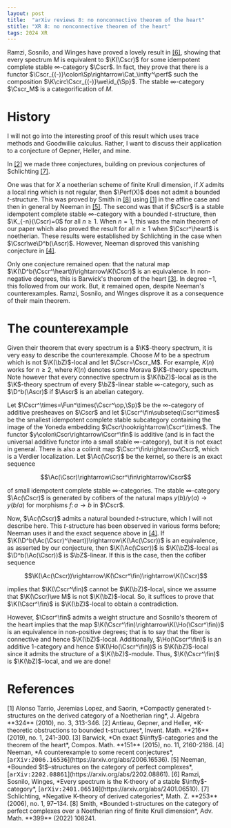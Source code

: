 ```yaml
---
layout: post
title:  "arXiv reviews 8: no nonconnective theorem of the heart"
stitle: "XR 8: no nonconnective theorem of the heart"
tags: 2024 XR
---
```

<div style="display:none">
$
\newcommand\A{\mathrm{A}}
\newcommand\D{\mathrm{D}}
\newcommand\E{\mathrm{E}}
\newcommand\G{\mathrm{G}}
\newcommand\H{\mathrm{H}}
\newcommand\K{\mathrm{K}}
\newcommand\L{\mathrm{L}}
\newcommand\M{\mathrm{M}}
\newcommand\Ascr{\mathcal{A}}
\newcommand\Cscr{\mathcal{C}}
\newcommand\Dscr{\mathcal{D}}
\newcommand\Escr{\mathcal{E}}
\newcommand\Kscr{\mathcal{K}}
\newcommand\Perfscr{\mathcal{P}\mathrm{erf}}
\newcommand\Acscr{\mathcal{A}\mathrm{c}}
\newcommand\heart{\heartsuit}
\newcommand\cn{\mathrm{cn}}
\newcommand\op{\mathrm{op}}
\newcommand\Ho{\mathrm{Ho}}
\newcommand\dR{\mathrm{dR}}
\newcommand\HH{\mathrm{HH}}
\newcommand\TC{\mathrm{TC}}
\newcommand{\bMap}{\mathbf{Map}}
\newcommand{\End}{\mathrm{End}}
\newcommand{\Mod}{\mathrm{Mod}}
\newcommand\bE{\mathbf{E}}
\newcommand\bZ{\mathbf{Z}}
\newcommand\bAM{\mathbf{AM}}
\newcommand\bLM{\mathbf{LM}}
\newcommand\Spec{\mathrm{Spec}}
\newcommand\we{\simeq}
\newcommand\qc{\mathrm{qc}}
\newcommand\id{\mathrm{id}}
\newcommand\Sp{\mathrm{Sp}}
\newcommand\Cat{\mathrm{Cat}}
\newcommand\perf{\mathrm{perf}}
\newcommand\Mot{\mathrm{Mot}}
\newcommand\loc{\mathrm{loc}}
\newcommand\unit{\mathbf{1}}
\newcommand\Perf{\mathrm{Perf}}
\newcommand\Fun{\mathrm{Fun}}
\newcommand\fin{\mathrm{fin}}
\newcommand\Ac{\mathrm{Ac}}
$
</div>

Ramzi, Sosnilo, and Winges have proved a lovely result in [\[6\]](#rsw), showing that every spectrum
$M$ is equivalent to $\K(\Cscr)$ for some idempotent complete stable $\infty$-category $\Cscr$. In
fact, they prove that there is a functor $\Cscr_{(-)}\colon\Sp\rightarrow\Cat_\infty^\perf$ such the
composition $\K\circ\Cscr_{(-)}\we\id_{\Sp}$. The stable $\infty$-category $\Cscr_M$ is a
categorification of $M$.

<!--
The functor $\Cscr_{(-)}$ preserves colimits, from which one can deduce the following.
Let $\Mot^\loc$ be the $\infty$-category of localizing noncommutative
motives in the sense of Blumberg, Gepner, and Tabuada. Let
$$\M^\loc\colon\Cat_\infty^\perf\rightarrow\Mot^\loc$$ be the canonical map. Then, the composition
$\M^\loc\circ\Cscr_{(-)}$ is fully faithful with essential image the localizing subcategory of
$\Mot^\loc$ generated by the unit $$\unit\we\M^\loc(\Sp^\omega)$$.
-->

# History

I will not go into the interesting proof of this result which uses trace
methods and Goodwillie calculus. Rather, I want to discuss their application to a conjecture of
Gepner, Heller, and mine.

In [\[2\]](#agh) we made three conjectures, building on previous conjectures of Schlichting
[\[7\]](#schlichting-negative).

One was that for $X$ a noetherian scheme of finite Krull dimension, if
$X$ admits a local ring which is not regular, then $\Perf(X)$ does not admit a bounded
$t$-structure. This was proved by Smith in [\[8\]](#smith) using [\[1\]](#atjls) in the affine case and then in general by
Neeman in [\[5\]](#neeman-bounded). The second was that if $\Cscr$ is a stable idempotent complete
stable $\infty$-category with a bounded $t$-structure, then $\K_{-n}(\Cscr)=0$ for all $n\geq 1$.
When $n=1$, this was the main theorem of our paper which also proved the result for all $n\geq 1$
when $\Cscr^\heart$ is noetherian. These results were established by Schlichting in the case when
$\Cscr\we\D^b(\Ascr)$. However, Neeman disproved this vanishing conjecture in [\[4\]](#neeman-counterexample).

Only one conjecture remained open: that the  natural map
$\K(\D^b(\Cscr^\heart))\rightarrow\K(\Cscr)$ is an equivalence. In non-negative degrees, this is
Barwick's theorem of the heart [\[3\]](#barwick-heart). In degree $-1$, this followed from our work.
But, it remained open, despite Neeman's counterexamples.
Ramzi, Sosnilo, and Winges disprove it as a consequence of their main
theorem.

# The counterexample

Given their theorem that every spectrum is a $\K$-theory spectrum, it is very easy to describe the
counterexample. Choose $M$ to be a spectrum which is not
$\K(\bZ)$-local and let $\Cscr=\Cscr_M$. For example, $K(n)$ works for $n\geq 2$, where $K(n)$ denotes some Morava
$\K$-theory spectrum. Note however that every connective spectrum is
$\K(\bZ)$-local as is the $\K$-theory spectrum of every $\bZ$-linear stable $\infty$-category, such
as $\D^b(\Ascr)$ if $\Ascr$ is an abelian category.

Let $\Cscr^\times=\Fun^\times(\Cscr^\op,\Sp)$ be the $\infty$-category of additive presheaves on
$\Cscr$ and let $\Cscr^\fin\subseteq\Cscr^\times$ be the smallest idempotent complete stable
subcategory containing the image of the Yoneda embedding $\Cscr\hookrightarrow\Cscr^\times$.
The functor $y\colon\Cscr\rightarrow\Cscr^\fin$ is additive (and is in fact the universal additive
        functor into a small stable $\infty$-category), but it is not exact in general.
There is also a colimit map $\Cscr^\fin\rightarrow\Cscr$, which is a Verdier localization. Let
$\Ac(\Cscr)$ be the kernel, so there is an exact sequence

$$\Ac(\Cscr)\rightarrow\Cscr^\fin\rightarrow\Cscr$$

of small idempotent complete stable $\infty$-categories. The stable $\infty$-category $\Ac(\Cscr)$
is generated by cofibers of the natural maps $y(b)/y(a)\rightarrow y(b/a)$ for morphisms $f\colon
a\rightarrow b$ in $\Cscr$.

Now, $\Ac(\Cscr)$ admits a natural bounded $t$-structure, which I will not describe here. This
$t$-structure has been observed in various forms before; Neeman uses it and the exact sequence above
in [\[4\]](#neeman-counterexample). If $\K(\D^b(\Ac(\Cscr)^\heart))\rightarrow\K(\Ac(\Cscr))$ is an equivalence, as asserted
by our conjecture, then $\K(\Ac(\Cscr))$ is $\K(\bZ)$-local as $\D^b(\Ac(\Cscr))$ is $\bZ$-linear. 
If this is the case, then the cofiber sequence

$$\K(\Ac(\Cscr))\rightarrow\K(\Cscr^\fin)\rightarrow\K(\Cscr)$$

implies that $\K(\Cscr^\fin)$ cannot be $\K(\bZ)$-local, since we assume that $\K(\Cscr)\we M$ is
not $\K(\bZ)$-local. So, it suffices to prove that $\K(\Cscr^\fin)$ is $\K(\bZ)$-local to obtain a
contradiction.

However, $\Cscr^\fin$ admits a weight structure and Sosnilo's theorem of the heart implies that the
map $\K(\Cscr^\fin)\rightarrow\K(\Ho(\Cscr^\fin))$ is an equivalence in non-positive degrees; that
is to say that the fiber is connective and hence $\K(\bZ)$-local. Additionally, $\Ho(\Cscr^\fin)$ is
an additive $1$-category and hence $\K(\Ho(\Cscr^\fin))$ is $\K(\bZ)$-local since it admits the
structure of a $\K(\bZ)$-module. Thus, $\K(\Cscr^\fin)$ is $\K(\bZ)$-local, and we are done!


# References

<span id="atjls">
[1] Alonso Tarrio, Jeremias Lopez, and Saorin, *Compactly generated t-structures on
the derived category of a Noetherian ring*, J. Algebra **324** (2010), no. 3, 313-346.
</span>

<span id="agh">
[2] Antieau, Gepner, and Heller, *K-theoretic obstructions to bounded t-structures*, Invent. Math. **216** (2019), no. 1, 241-300.
</span>

<span id="barwick-heart">
[3] Barwick, *On exact $\infty$-categories and the theorem of the heart*, Compos. Math. **151** (2015), no. 11, 2160-2186.
</span>

<span id="neeman-counterexample">
[4] Neeman, *A counterexample to some recent conjectures*, [<tt>arXiv:2006.16536</tt>](https://arxiv.org/abs/2006.16536).
</span>

<span id="neeman-bounded">
[5] Neeman, *Bounded $t$–structures on the category of perfect complexes*, 
[<tt>arXiv:2202.08861</tt>](https://arxiv.org/abs/2202.08861).
</span>

<span id="rsw">
[6] Ramzi, Sosnilo, Winges, *Every spectrum is the K-theory of a stable $\infty$-category*,
    [<tt>arXiv:2401.06510</tt>](https://arxiv.org/abs/2401.06510).
</span>

<span id="schlichting-negative">
[7] Schlichting, *Negative K-theory of derived categories*, Math. Z. **253** (2006), no. 1, 97–134.
</span>

<span id="smith">
[8] Smith, *Bounded t-structures on the category of perfect complexes over a
Noetherian ring of finite Krull dimension*,
Adv. Math. **399** (2022) 108241.
</span>
